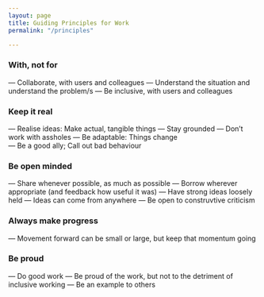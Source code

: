```yaml
---
layout: page
title: Guiding Principles for Work
permalink: "/principles"

---
```

### With, not for

— Collaborate, with users and colleagues
— Understand the situation and understand the problem/s
— Be inclusive, with users and colleagues

### Keep it real

— Realise ideas: Make actual, tangible things
— Stay grounded
— Don’t work with assholes
— Be adaptable: Things change   
— Be a good ally; Call out bad behaviour

### Be open minded

— Share whenever possible, as much as possible
— Borrow wherever appropriate (and feedback how useful it was)
— Have strong ideas loosely held
— Ideas can come from anywhere
— Be open to construvtive criticism

### Always make progress

— Movement forward can be small or large, but keep that momentum going

### Be proud

— Do good work
— Be proud of the work, but not to the detriment of inclusive working
— Be an example to others